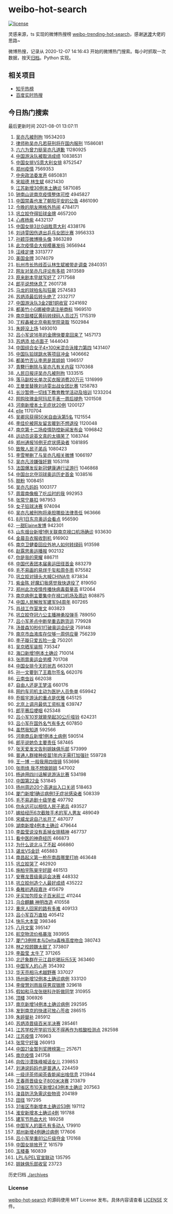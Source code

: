 # weibo-hot-search

[![license](https://img.shields.io/github/license/Arrackisarookie/weibo-hot-search)](https://github.com/Arrackisarookie/weibo-hot-search/blob/master/LICENSE)

灵感来源，ts 实现的微博热搜榜 [weibo-trending-hot-search](https://github.com/justjavac/weibo-trending-hot-search)，感谢[迷渡](https://github.com/justjavac)大佬的思路~

微博热搜，记录从 2020-12-07 14:16:43 开始的微博热门搜索。每小时抓取一次数据，按天[归档](./archives)。Python 实现。

## 相关项目
+ [知乎热榜](https://github.com/Arrackisarookie/zhihu-top-search)
+ [百度实时热搜](https://github.com/Arrackisarookie/baidu-hot-search)

## 今日热门搜索

<!-- Rank Begin -->

最后更新时间 2021-08-01 13:07:11

1. [吴亦凡被刑拘](https://s.weibo.com/weibo?q=%23%E5%90%B4%E4%BA%A6%E5%87%A1%E8%A2%AB%E5%88%91%E6%8B%98%23&Refer=top) 19534203
1. [律师称吴亦凡若获刑将在国内服刑](https://s.weibo.com/weibo?q=%23%E5%BE%8B%E5%B8%88%E7%A7%B0%E5%90%B4%E4%BA%A6%E5%87%A1%E8%8B%A5%E8%8E%B7%E5%88%91%E5%B0%86%E5%9C%A8%E5%9B%BD%E5%86%85%E6%9C%8D%E5%88%91%23&Refer=top) 11586081
1. [六六为曾力挺吴亦凡道歉](https://s.weibo.com/weibo?q=%23%E5%85%AD%E5%85%AD%E4%B8%BA%E6%9B%BE%E5%8A%9B%E6%8C%BA%E5%90%B4%E4%BA%A6%E5%87%A1%E9%81%93%E6%AD%89%23&Refer=top) 11280925
1. [中国游泳队被取消成绩](https://s.weibo.com/weibo?q=%23%E4%B8%AD%E5%9B%BD%E6%B8%B8%E6%B3%B3%E9%98%9F%E8%A2%AB%E5%8F%96%E6%B6%88%E6%88%90%E7%BB%A9%23&Refer=top) 10838531
1. [中国女排VS意大利女排](https://s.weibo.com/weibo?q=%23%E4%B8%AD%E5%9B%BD%E5%A5%B3%E6%8E%92VS%E6%84%8F%E5%A4%A7%E5%88%A9%E5%A5%B3%E6%8E%92%23&Refer=top) 8752547
1. [郑州疫情](https://s.weibo.com/weibo?q=%23%E9%83%91%E5%B7%9E%E7%96%AB%E6%83%85%23&Refer=top) 7569353
1. [中央政法委发声](https://s.weibo.com/weibo?q=%E4%B8%AD%E5%A4%AE%E6%94%BF%E6%B3%95%E5%A7%94%E5%8F%91%E5%A3%B0&Refer=top) 6850831
1. [宋祖德 林生斌](https://s.weibo.com/weibo?q=%E5%AE%8B%E7%A5%96%E5%BE%B7%20%E6%9E%97%E7%94%9F%E6%96%8C&Refer=top) 6821430
1. [江苏新增30例本土确诊](https://s.weibo.com/weibo?q=%23%E6%B1%9F%E8%8B%8F%E6%96%B0%E5%A2%9E30%E4%BE%8B%E6%9C%AC%E5%9C%9F%E7%A1%AE%E8%AF%8A%23&Refer=top) 5871085
1. [钟南山说南京疫情整体可控](https://s.weibo.com/weibo?q=%23%E9%92%9F%E5%8D%97%E5%B1%B1%E8%AF%B4%E5%8D%97%E4%BA%AC%E7%96%AB%E6%83%85%E6%95%B4%E4%BD%93%E5%8F%AF%E6%8E%A7%23&Refer=top) 4945827
1. [中国禁毒也发了朝阳平安的公告](https://s.weibo.com/weibo?q=%E4%B8%AD%E5%9B%BD%E7%A6%81%E6%AF%92%E4%B9%9F%E5%8F%91%E4%BA%86%E6%9C%9D%E9%98%B3%E5%B9%B3%E5%AE%89%E7%9A%84%E5%85%AC%E5%91%8A&Refer=top) 4861090
1. [今晚的朋友圈格外热闹](https://s.weibo.com/weibo?q=%23%E4%BB%8A%E6%99%9A%E7%9A%84%E6%9C%8B%E5%8F%8B%E5%9C%88%E6%A0%BC%E5%A4%96%E7%83%AD%E9%97%B9%23&Refer=top) 4784171
1. [巩立姣夺得铅球金牌](https://s.weibo.com/weibo?q=%23%E5%B7%A9%E7%AB%8B%E5%A7%A3%E5%A4%BA%E5%BE%97%E9%93%85%E7%90%83%E9%87%91%E7%89%8C%23&Refer=top) 4657200
1. [心疼杨紫](https://s.weibo.com/weibo?q=%23%E5%BF%83%E7%96%BC%E6%9D%A8%E7%B4%AB%23&Refer=top) 4432137
1. [中国女排3比0战胜意大利](https://s.weibo.com/weibo?q=%23%E4%B8%AD%E5%9B%BD%E5%A5%B3%E6%8E%923%E6%AF%940%E6%88%98%E8%83%9C%E6%84%8F%E5%A4%A7%E5%88%A9%23&Refer=top) 4338176
1. [刘诗雯因伤退出乒乓女团比赛](https://s.weibo.com/weibo?q=%23%E5%88%98%E8%AF%97%E9%9B%AF%E5%9B%A0%E4%BC%A4%E9%80%80%E5%87%BA%E4%B9%92%E4%B9%93%E5%A5%B3%E5%9B%A2%E6%AF%94%E8%B5%9B%23&Refer=top) 3956333
1. [孙颖莎微博换头像](https://s.weibo.com/weibo?q=%23%E5%AD%99%E9%A2%96%E8%8E%8E%E5%BE%AE%E5%8D%9A%E6%8D%A2%E5%A4%B4%E5%83%8F%23&Refer=top) 3863289
1. [此次疫情会大规模暴发吗](https://s.weibo.com/weibo?q=%23%E6%AD%A4%E6%AC%A1%E7%96%AB%E6%83%85%E4%BC%9A%E5%A4%A7%E8%A7%84%E6%A8%A1%E6%9A%B4%E5%8F%91%E5%90%97%23&Refer=top) 3656944
1. [汪峰定律](https://s.weibo.com/weibo?q=%E6%B1%AA%E5%B3%B0%E5%AE%9A%E5%BE%8B&Refer=top) 3313777
1. [美国金牌](https://s.weibo.com/weibo?q=%E7%BE%8E%E5%9B%BD%E9%87%91%E7%89%8C&Refer=top) 3074079
1. [杭州市长热线否认林生斌被带走调查](https://s.weibo.com/weibo?q=%23%E6%9D%AD%E5%B7%9E%E5%B8%82%E9%95%BF%E7%83%AD%E7%BA%BF%E5%90%A6%E8%AE%A4%E6%9E%97%E7%94%9F%E6%96%8C%E8%A2%AB%E5%B8%A6%E8%B5%B0%E8%B0%83%E6%9F%A5%23&Refer=top) 2840351
1. [网友对吴亦凡评论有多损](https://s.weibo.com/weibo?q=%23%E7%BD%91%E5%8F%8B%E5%AF%B9%E5%90%B4%E4%BA%A6%E5%87%A1%E8%AF%84%E8%AE%BA%E6%9C%89%E5%A4%9A%E6%8D%9F%23&Refer=top) 2813589
1. [原来剧本早就写好了](https://s.weibo.com/weibo?q=%23%E5%8E%9F%E6%9D%A5%E5%89%A7%E6%9C%AC%E6%97%A9%E5%B0%B1%E5%86%99%E5%A5%BD%E4%BA%86%23&Refer=top) 2717568
1. [郎平说想休息了](https://s.weibo.com/weibo?q=%23%E9%83%8E%E5%B9%B3%E8%AF%B4%E6%83%B3%E4%BC%91%E6%81%AF%E4%BA%86%23&Refer=top) 2601738
1. [马龙的球拍名叫狂飙](https://s.weibo.com/weibo?q=%23%E9%A9%AC%E9%BE%99%E7%9A%84%E7%90%83%E6%8B%8D%E5%90%8D%E5%8F%AB%E7%8B%82%E9%A3%99%23&Refer=top) 2574583
1. [苏炳添最后转头绝了](https://s.weibo.com/weibo?q=%23%E8%8B%8F%E7%82%B3%E6%B7%BB%E6%9C%80%E5%90%8E%E8%BD%AC%E5%A4%B4%E7%BB%9D%E4%BA%86%23&Refer=top) 2332717
1. [中国游泳队3金2银1铜收官](https://s.weibo.com/weibo?q=%23%E4%B8%AD%E5%9B%BD%E6%B8%B8%E6%B3%B3%E9%98%9F3%E9%87%912%E9%93%B61%E9%93%9C%E6%94%B6%E5%AE%98%23&Refer=top) 2241692
1. [都美竹小G娜被申请注册商标](https://s.weibo.com/weibo?q=%23%E9%83%BD%E7%BE%8E%E7%AB%B9%E5%B0%8FG%E5%A8%9C%E8%A2%AB%E7%94%B3%E8%AF%B7%E6%B3%A8%E5%86%8C%E5%95%86%E6%A0%87%23&Refer=top) 1969510
1. [南京鼓楼区黄码转绿码人员过万](https://s.weibo.com/weibo?q=%23%E5%8D%97%E4%BA%AC%E9%BC%93%E6%A5%BC%E5%8C%BA%E9%BB%84%E7%A0%81%E8%BD%AC%E7%BB%BF%E7%A0%81%E4%BA%BA%E5%91%98%E8%BF%87%E4%B8%87%23&Refer=top) 1715319
1. [丁程鑫被北京电影学院录取](https://s.weibo.com/weibo?q=%23%E4%B8%81%E7%A8%8B%E9%91%AB%E8%A2%AB%E5%8C%97%E4%BA%AC%E7%94%B5%E5%BD%B1%E5%AD%A6%E9%99%A2%E5%BD%95%E5%8F%96%23&Refer=top) 1502984
1. [朱婷没上场](https://s.weibo.com/weibo?q=%23%E6%9C%B1%E5%A9%B7%E6%B2%A1%E4%B8%8A%E5%9C%BA%23&Refer=top) 1493010
1. [吕小军说16年的金牌快要拿回来了](https://s.weibo.com/weibo?q=%23%E5%90%95%E5%B0%8F%E5%86%9B%E8%AF%B416%E5%B9%B4%E7%9A%84%E9%87%91%E7%89%8C%E5%BF%AB%E8%A6%81%E6%8B%BF%E5%9B%9E%E6%9D%A5%E4%BA%86%23&Refer=top) 1457173
1. [苏炳添 给点面子](https://s.weibo.com/weibo?q=%23%E8%8B%8F%E7%82%B3%E6%B7%BB%20%E7%BB%99%E7%82%B9%E9%9D%A2%E5%AD%90%23&Refer=top) 1444043
1. [中国组合女子4×100米混合泳接力第四](https://s.weibo.com/weibo?q=%23%E4%B8%AD%E5%9B%BD%E7%BB%84%E5%90%88%E5%A5%B3%E5%AD%904%C3%97100%E7%B1%B3%E6%B7%B7%E5%90%88%E6%B3%B3%E6%8E%A5%E5%8A%9B%E7%AC%AC%E5%9B%9B%23&Refer=top) 1431407
1. [中国队铅球跳水等项目冲金](https://s.weibo.com/weibo?q=%23%E4%B8%AD%E5%9B%BD%E9%98%9F%E9%93%85%E7%90%83%E8%B7%B3%E6%B0%B4%E7%AD%89%E9%A1%B9%E7%9B%AE%E5%86%B2%E9%87%91%23&Refer=top) 1406662
1. [都美竹否认李恩是其姐姐](https://s.weibo.com/weibo?q=%23%E9%83%BD%E7%BE%8E%E7%AB%B9%E5%90%A6%E8%AE%A4%E6%9D%8E%E6%81%A9%E6%98%AF%E5%85%B6%E5%A7%90%E5%A7%90%23&Refer=top) 1396517
1. [青簪行删除与吴亦凡有关内容](https://s.weibo.com/weibo?q=%23%E9%9D%92%E7%B0%AA%E8%A1%8C%E5%88%A0%E9%99%A4%E4%B8%8E%E5%90%B4%E4%BA%A6%E5%87%A1%E6%9C%89%E5%85%B3%E5%86%85%E5%AE%B9%23&Refer=top) 1370368
1. [人民日报评吴亦凡被刑拘](https://s.weibo.com/weibo?q=%23%E4%BA%BA%E6%B0%91%E6%97%A5%E6%8A%A5%E8%AF%84%E5%90%B4%E4%BA%A6%E5%87%A1%E8%A2%AB%E5%88%91%E6%8B%98%23&Refer=top) 1333515
1. [落马副校长单次买衣服消费20万元](https://s.weibo.com/weibo?q=%23%E8%90%BD%E9%A9%AC%E5%89%AF%E6%A0%A1%E9%95%BF%E5%8D%95%E6%AC%A1%E4%B9%B0%E8%A1%A3%E6%9C%8D%E6%B6%88%E8%B4%B920%E4%B8%87%E5%85%83%23&Refer=top) 1316999
1. [王曼昱替换刘诗雯出战女团比赛](https://s.weibo.com/weibo?q=%23%E7%8E%8B%E6%9B%BC%E6%98%B1%E6%9B%BF%E6%8D%A2%E5%88%98%E8%AF%97%E9%9B%AF%E5%87%BA%E6%88%98%E5%A5%B3%E5%9B%A2%E6%AF%94%E8%B5%9B%23&Refer=top) 1258783
1. [长沙暂停一切线下教育教学活动及培训](https://s.weibo.com/weibo?q=%23%E9%95%BF%E6%B2%99%E6%9A%82%E5%81%9C%E4%B8%80%E5%88%87%E7%BA%BF%E4%B8%8B%E6%95%99%E8%82%B2%E6%95%99%E5%AD%A6%E6%B4%BB%E5%8A%A8%E5%8F%8A%E5%9F%B9%E8%AE%AD%23&Refer=top) 1233204
1. [网购玫瑰金阿玛尼手表一周后褪色](https://s.weibo.com/weibo?q=%23%E7%BD%91%E8%B4%AD%E7%8E%AB%E7%91%B0%E9%87%91%E9%98%BF%E7%8E%9B%E5%B0%BC%E6%89%8B%E8%A1%A8%E4%B8%80%E5%91%A8%E5%90%8E%E8%A4%AA%E8%89%B2%23&Refer=top) 1201508
1. [河南新增本土无症状20例](https://s.weibo.com/weibo?q=%23%E6%B2%B3%E5%8D%97%E6%96%B0%E5%A2%9E%E6%9C%AC%E5%9C%9F%E6%97%A0%E7%97%87%E7%8A%B620%E4%BE%8B%23&Refer=top) 1200127
1. [elle](https://s.weibo.com/weibo?q=elle&Refer=top) 1170704
1. [吴卿风获得50米自由泳第5名](https://s.weibo.com/weibo?q=%23%E5%90%B4%E5%8D%BF%E9%A3%8E%E8%8E%B7%E5%BE%9750%E7%B1%B3%E8%87%AA%E7%94%B1%E6%B3%B3%E7%AC%AC5%E5%90%8D%23&Refer=top) 1121554
1. [李佳伦被网友留言暖到不想退役](https://s.weibo.com/weibo?q=%23%E6%9D%8E%E4%BD%B3%E4%BC%A6%E8%A2%AB%E7%BD%91%E5%8F%8B%E7%95%99%E8%A8%80%E6%9A%96%E5%88%B0%E4%B8%8D%E6%83%B3%E9%80%80%E5%BD%B9%23&Refer=top) 1120048
1. [南京第十二场疫情防控新闻发布会](https://s.weibo.com/weibo?q=%23%E5%8D%97%E4%BA%AC%E7%AC%AC%E5%8D%81%E4%BA%8C%E5%9C%BA%E7%96%AB%E6%83%85%E9%98%B2%E6%8E%A7%E6%96%B0%E9%97%BB%E5%8F%91%E5%B8%83%E4%BC%9A%23&Refer=top) 1096842
1. [运动员说英文真的太搞笑了](https://s.weibo.com/weibo?q=%23%E8%BF%90%E5%8A%A8%E5%91%98%E8%AF%B4%E8%8B%B1%E6%96%87%E7%9C%9F%E7%9A%84%E5%A4%AA%E6%90%9E%E7%AC%91%E4%BA%86%23&Refer=top) 1083744
1. [郑州通报16例无症状感染者](https://s.weibo.com/weibo?q=%23%E9%83%91%E5%B7%9E%E9%80%9A%E6%8A%A516%E4%BE%8B%E6%97%A0%E7%97%87%E7%8A%B6%E6%84%9F%E6%9F%93%E8%80%85%23&Refer=top) 1081895
1. [致敬人民子弟兵](https://s.weibo.com/weibo?q=%23%E8%87%B4%E6%95%AC%E4%BA%BA%E6%B0%91%E5%AD%90%E5%BC%9F%E5%85%B5%23&Refer=top) 1080423
1. [李雪琴删了与吴亦凡相关微博](https://s.weibo.com/weibo?q=%23%E6%9D%8E%E9%9B%AA%E7%90%B4%E5%88%A0%E4%BA%86%E4%B8%8E%E5%90%B4%E4%BA%A6%E5%87%A1%E7%9B%B8%E5%85%B3%E5%BE%AE%E5%8D%9A%23&Refer=top) 1066197
1. [吴亦凡涉嫌强奸罪](https://s.weibo.com/weibo?q=%23%E5%90%B4%E4%BA%A6%E5%87%A1%E6%B6%89%E5%AB%8C%E5%BC%BA%E5%A5%B8%E7%BD%AA%23&Refer=top) 1053118
1. [法国爆发反新冠健康通行证游行](https://s.weibo.com/weibo?q=%23%E6%B3%95%E5%9B%BD%E7%88%86%E5%8F%91%E5%8F%8D%E6%96%B0%E5%86%A0%E5%81%A5%E5%BA%B7%E9%80%9A%E8%A1%8C%E8%AF%81%E6%B8%B8%E8%A1%8C%23&Refer=top) 1046868
1. [中国台北夺羽球奥运历史首金](https://s.weibo.com/weibo?q=%23%E4%B8%AD%E5%9B%BD%E5%8F%B0%E5%8C%97%E5%A4%BA%E7%BE%BD%E7%90%83%E5%A5%A5%E8%BF%90%E5%8E%86%E5%8F%B2%E9%A6%96%E9%87%91%23&Refer=top) 1038516
1. [脱粉](https://s.weibo.com/weibo?q=%E8%84%B1%E7%B2%89&Refer=top) 1008451
1. [吴亦凡妈妈](https://s.weibo.com/weibo?q=%23%E5%90%B4%E4%BA%A6%E5%87%A1%E5%A6%88%E5%A6%88%23&Refer=top) 1003177
1. [周震南像极了吃瓜时的我](https://s.weibo.com/weibo?q=%23%E5%91%A8%E9%9C%87%E5%8D%97%E5%83%8F%E6%9E%81%E4%BA%86%E5%90%83%E7%93%9C%E6%97%B6%E7%9A%84%E6%88%91%23&Refer=top) 992953
1. [张常宁暴扣](https://s.weibo.com/weibo?q=%23%E5%BC%A0%E5%B8%B8%E5%AE%81%E6%9A%B4%E6%89%A3%23&Refer=top) 987953
1. [女子铅球决赛](https://s.weibo.com/weibo?q=%E5%A5%B3%E5%AD%90%E9%93%85%E7%90%83%E5%86%B3%E8%B5%9B&Refer=top) 974094
1. [吴亦凡被刑拘将承担哪些法律责任](https://s.weibo.com/weibo?q=%23%E5%90%B4%E4%BA%A6%E5%87%A1%E8%A2%AB%E5%88%91%E6%8B%98%E5%B0%86%E6%89%BF%E6%8B%85%E5%93%AA%E4%BA%9B%E6%B3%95%E5%BE%8B%E8%B4%A3%E4%BB%BB%23&Refer=top) 963666
1. [8月1日东京奥运会看点](https://s.weibo.com/weibo?q=%238%E6%9C%881%E6%97%A5%E4%B8%9C%E4%BA%AC%E5%A5%A5%E8%BF%90%E4%BC%9A%E7%9C%8B%E7%82%B9%23&Refer=top) 956590
1. [一甜Elaine发博](https://s.weibo.com/weibo?q=%23%E4%B8%80%E7%94%9CElaine%E5%8F%91%E5%8D%9A%23&Refer=top) 942301
1. [山东烟台新增1例关联南京禄口机场确诊](https://s.weibo.com/weibo?q=%23%E5%B1%B1%E4%B8%9C%E7%83%9F%E5%8F%B0%E6%96%B0%E5%A2%9E1%E4%BE%8B%E5%85%B3%E8%81%94%E5%8D%97%E4%BA%AC%E7%A6%84%E5%8F%A3%E6%9C%BA%E5%9C%BA%E7%A1%AE%E8%AF%8A%23&Refer=top) 933630
1. [金晨丑衣服收割机](https://s.weibo.com/weibo?q=%23%E9%87%91%E6%99%A8%E4%B8%91%E8%A1%A3%E6%9C%8D%E6%94%B6%E5%89%B2%E6%9C%BA%23&Refer=top) 916902
1. [南京卫健委回应外地人如何转绿码](https://s.weibo.com/weibo?q=%23%E5%8D%97%E4%BA%AC%E5%8D%AB%E5%81%A5%E5%A7%94%E5%9B%9E%E5%BA%94%E5%A4%96%E5%9C%B0%E4%BA%BA%E5%A6%82%E4%BD%95%E8%BD%AC%E7%BB%BF%E7%A0%81%23&Refer=top) 913598
1. [赵露思奥运播报](https://s.weibo.com/weibo?q=%23%E8%B5%B5%E9%9C%B2%E6%80%9D%E5%A5%A5%E8%BF%90%E6%92%AD%E6%8A%A5%23&Refer=top) 902132
1. [你是我的荣耀](https://s.weibo.com/weibo?q=%E4%BD%A0%E6%98%AF%E6%88%91%E7%9A%84%E8%8D%A3%E8%80%80&Refer=top) 886711
1. [中国代表团本届奥运田径首金](https://s.weibo.com/weibo?q=%23%E4%B8%AD%E5%9B%BD%E4%BB%A3%E8%A1%A8%E5%9B%A2%E6%9C%AC%E5%B1%8A%E5%A5%A5%E8%BF%90%E7%94%B0%E5%BE%84%E9%A6%96%E9%87%91%23&Refer=top) 883279
1. [毛不易画的易烊千玺和周冬雨](https://s.weibo.com/weibo?q=%23%E6%AF%9B%E4%B8%8D%E6%98%93%E7%94%BB%E7%9A%84%E6%98%93%E7%83%8A%E5%8D%83%E7%8E%BA%E5%92%8C%E5%91%A8%E5%86%AC%E9%9B%A8%23&Refer=top) 875582
1. [巩立姣对镜头大喊CHINA牛](https://s.weibo.com/weibo?q=%23%E5%B7%A9%E7%AB%8B%E5%A7%A3%E5%AF%B9%E9%95%9C%E5%A4%B4%E5%A4%A7%E5%96%8ACHINA%E7%89%9B%23&Refer=top) 873834
1. [紫金陈 好魔幻我感觉我快退役了](https://s.weibo.com/weibo?q=%E7%B4%AB%E9%87%91%E9%99%88%20%E5%A5%BD%E9%AD%94%E5%B9%BB%E6%88%91%E6%84%9F%E8%A7%89%E6%88%91%E5%BF%AB%E9%80%80%E5%BD%B9%E4%BA%86&Refer=top) 819050
1. [郑州此次疫情传播快病毒载量高](https://s.weibo.com/weibo?q=%23%E9%83%91%E5%B7%9E%E6%AD%A4%E6%AC%A1%E7%96%AB%E6%83%85%E4%BC%A0%E6%92%AD%E5%BF%AB%E7%97%85%E6%AF%92%E8%BD%BD%E9%87%8F%E9%AB%98%23&Refer=top) 812064
1. [南京病例主要集中在禄口机场及周边](https://s.weibo.com/weibo?q=%23%E5%8D%97%E4%BA%AC%E7%97%85%E4%BE%8B%E4%B8%BB%E8%A6%81%E9%9B%86%E4%B8%AD%E5%9C%A8%E7%A6%84%E5%8F%A3%E6%9C%BA%E5%9C%BA%E5%8F%8A%E5%91%A8%E8%BE%B9%23&Refer=top) 808875
1. [中国人民解放军建军94周年](https://s.weibo.com/weibo?q=%23%E4%B8%AD%E5%9B%BD%E4%BA%BA%E6%B0%91%E8%A7%A3%E6%94%BE%E5%86%9B%E5%BB%BA%E5%86%9B94%E5%91%A8%E5%B9%B4%23&Refer=top) 807265
1. [肖战工作室发文](https://s.weibo.com/weibo?q=%23%E8%82%96%E6%88%98%E5%B7%A5%E4%BD%9C%E5%AE%A4%E5%8F%91%E6%96%87%23&Refer=top) 803823
1. [巩立姣夺冠六公主播神勇投弹手](https://s.weibo.com/weibo?q=%23%E5%B7%A9%E7%AB%8B%E5%A7%A3%E5%A4%BA%E5%86%A0%E5%85%AD%E5%85%AC%E4%B8%BB%E6%92%AD%E7%A5%9E%E5%8B%87%E6%8A%95%E5%BC%B9%E6%89%8B%23&Refer=top) 789050
1. [吕小军差点中断举重去跑货运](https://s.weibo.com/weibo?q=%23%E5%90%95%E5%B0%8F%E5%86%9B%E5%B7%AE%E7%82%B9%E4%B8%AD%E6%96%AD%E4%B8%BE%E9%87%8D%E5%8E%BB%E8%B7%91%E8%B4%A7%E8%BF%90%23&Refer=top) 779928
1. [汤普森10秒61打破奥运会纪录](https://s.weibo.com/weibo?q=%23%E6%B1%A4%E6%99%AE%E6%A3%AE10%E7%A7%9261%E6%89%93%E7%A0%B4%E5%A5%A5%E8%BF%90%E4%BC%9A%E7%BA%AA%E5%BD%95%23&Refer=top) 759148
1. [南京市血液库存仅够一周供应量](https://s.weibo.com/weibo?q=%23%E5%8D%97%E4%BA%AC%E5%B8%82%E8%A1%80%E6%B6%B2%E5%BA%93%E5%AD%98%E4%BB%85%E5%A4%9F%E4%B8%80%E5%91%A8%E4%BE%9B%E5%BA%94%E9%87%8F%23&Refer=top) 756239
1. [李子璇只爱五险一金](https://s.weibo.com/weibo?q=%23%E6%9D%8E%E5%AD%90%E7%92%87%E5%8F%AA%E7%88%B1%E4%BA%94%E9%99%A9%E4%B8%80%E9%87%91%23&Refer=top) 750201
1. [吴京晒军装照](https://s.weibo.com/weibo?q=%23%E5%90%B4%E4%BA%AC%E6%99%92%E5%86%9B%E8%A3%85%E7%85%A7%23&Refer=top) 735347
1. [海口新增1例本土确诊](https://s.weibo.com/weibo?q=%23%E6%B5%B7%E5%8F%A3%E6%96%B0%E5%A2%9E1%E4%BE%8B%E6%9C%AC%E5%9C%9F%E7%A1%AE%E8%AF%8A%23&Refer=top) 710014
1. [张雨霏奥运会劳模](https://s.weibo.com/weibo?q=%23%E5%BC%A0%E9%9B%A8%E9%9C%8F%E5%A5%A5%E8%BF%90%E4%BC%9A%E5%8A%B3%E6%A8%A1%23&Refer=top) 701708
1. [中国女排今天的状态](https://s.weibo.com/weibo?q=%23%E4%B8%AD%E5%9B%BD%E5%A5%B3%E6%8E%92%E4%BB%8A%E5%A4%A9%E7%9A%84%E7%8A%B6%E6%80%81%23&Refer=top) 663201
1. [孙一文要到了王嘉尔签名](https://s.weibo.com/weibo?q=%23%E5%AD%99%E4%B8%80%E6%96%87%E8%A6%81%E5%88%B0%E4%BA%86%E7%8E%8B%E5%98%89%E5%B0%94%E7%AD%BE%E5%90%8D%23&Refer=top) 662076
1. [云南虫谷](https://s.weibo.com/weibo?q=%E4%BA%91%E5%8D%97%E8%99%AB%E8%B0%B7&Refer=top) 662038
1. [自由人还是王梦洁](https://s.weibo.com/weibo?q=%23%E8%87%AA%E7%94%B1%E4%BA%BA%E8%BF%98%E6%98%AF%E7%8E%8B%E6%A2%A6%E6%B4%81%23&Refer=top) 660176
1. [网约车司机主动为医护人员免单](https://s.weibo.com/weibo?q=%23%E7%BD%91%E7%BA%A6%E8%BD%A6%E5%8F%B8%E6%9C%BA%E4%B8%BB%E5%8A%A8%E4%B8%BA%E5%8C%BB%E6%8A%A4%E4%BA%BA%E5%91%98%E5%85%8D%E5%8D%95%23&Refer=top) 659942
1. [乔振宇游泳的重点是优雅](https://s.weibo.com/weibo?q=%23%E4%B9%94%E6%8C%AF%E5%AE%87%E6%B8%B8%E6%B3%B3%E7%9A%84%E9%87%8D%E7%82%B9%E6%98%AF%E4%BC%98%E9%9B%85%23&Refer=top) 645125
1. [北京上调月最低工资标准](https://s.weibo.com/weibo?q=%23%E5%8C%97%E4%BA%AC%E4%B8%8A%E8%B0%83%E6%9C%88%E6%9C%80%E4%BD%8E%E5%B7%A5%E8%B5%84%E6%A0%87%E5%87%86%23&Refer=top) 639747
1. [郎平赛后哽咽](https://s.weibo.com/weibo?q=%23%E9%83%8E%E5%B9%B3%E8%B5%9B%E5%90%8E%E5%93%BD%E5%92%BD%23&Refer=top) 625348
1. [吕小军10岁就能举起30公斤哑铃](https://s.weibo.com/weibo?q=%23%E5%90%95%E5%B0%8F%E5%86%9B10%E5%B2%81%E5%B0%B1%E8%83%BD%E4%B8%BE%E8%B5%B730%E5%85%AC%E6%96%A4%E5%93%91%E9%93%83%23&Refer=top) 624231
1. [吕小军在国外名气有多大](https://s.weibo.com/weibo?q=%23%E5%90%95%E5%B0%8F%E5%86%9B%E5%9C%A8%E5%9B%BD%E5%A4%96%E5%90%8D%E6%B0%94%E6%9C%89%E5%A4%9A%E5%A4%A7%23&Refer=top) 607850
1. [虽然我知道](https://s.weibo.com/weibo?q=%E8%99%BD%E7%84%B6%E6%88%91%E7%9F%A5%E9%81%93&Refer=top) 592566
1. [河南商丘新增1例本土病例](https://s.weibo.com/weibo?q=%23%E6%B2%B3%E5%8D%97%E5%95%86%E4%B8%98%E6%96%B0%E5%A2%9E1%E4%BE%8B%E6%9C%AC%E5%9C%9F%E7%97%85%E4%BE%8B%23&Refer=top) 590514
1. [郎平说她负主要责任](https://s.weibo.com/weibo?q=%23%E9%83%8E%E5%B9%B3%E8%AF%B4%E5%A5%B9%E8%B4%9F%E4%B8%BB%E8%A6%81%E8%B4%A3%E4%BB%BB%23&Refer=top) 587465
1. [张天爱发文告别姐妹俱乐部](https://s.weibo.com/weibo?q=%23%E5%BC%A0%E5%A4%A9%E7%88%B1%E5%8F%91%E6%96%87%E5%91%8A%E5%88%AB%E5%A7%90%E5%A6%B9%E4%BF%B1%E4%B9%90%E9%83%A8%23&Refer=top) 573999
1. [普通人群接种疫苗1年内无需打加强针](https://s.weibo.com/weibo?q=%E6%99%AE%E9%80%9A%E4%BA%BA%E7%BE%A4%E6%8E%A5%E7%A7%8D%E7%96%AB%E8%8B%971%E5%B9%B4%E5%86%85%E6%97%A0%E9%9C%80%E6%89%93%E5%8A%A0%E5%BC%BA%E9%92%88&Refer=top) 559728
1. [王一博 一般我用四倍镜](https://s.weibo.com/weibo?q=%E7%8E%8B%E4%B8%80%E5%8D%9A%20%E4%B8%80%E8%88%AC%E6%88%91%E7%94%A8%E5%9B%9B%E5%80%8D%E9%95%9C&Refer=top) 553696
1. [张雨绮 我不想做姐姐](https://s.weibo.com/weibo?q=%E5%BC%A0%E9%9B%A8%E7%BB%AE%20%E6%88%91%E4%B8%8D%E6%83%B3%E5%81%9A%E5%A7%90%E5%A7%90&Refer=top) 547002
1. [杨迪用四川话解说游泳比赛](https://s.weibo.com/weibo?q=%23%E6%9D%A8%E8%BF%AA%E7%94%A8%E5%9B%9B%E5%B7%9D%E8%AF%9D%E8%A7%A3%E8%AF%B4%E6%B8%B8%E6%B3%B3%E6%AF%94%E8%B5%9B%23&Refer=top) 534198
1. [中国第22金](https://s.weibo.com/weibo?q=%23%E4%B8%AD%E5%9B%BD%E7%AC%AC22%E9%87%91%23&Refer=top) 531845
1. [扬州周边20个高速出入口关闭](https://s.weibo.com/weibo?q=%23%E6%89%AC%E5%B7%9E%E5%91%A8%E8%BE%B920%E4%B8%AA%E9%AB%98%E9%80%9F%E5%87%BA%E5%85%A5%E5%8F%A3%E5%85%B3%E9%97%AD%23&Refer=top) 518463
1. [厦门新增1确诊病例1无症状感染者](https://s.weibo.com/weibo?q=%23%E5%8E%A6%E9%97%A8%E6%96%B0%E5%A2%9E1%E7%A1%AE%E8%AF%8A%E7%97%85%E4%BE%8B1%E6%97%A0%E7%97%87%E7%8A%B6%E6%84%9F%E6%9F%93%E8%80%85%23&Refer=top) 508339
1. [毛不易追剧十级学者](https://s.weibo.com/weibo?q=%23%E6%AF%9B%E4%B8%8D%E6%98%93%E8%BF%BD%E5%89%A7%E5%8D%81%E7%BA%A7%E5%AD%A6%E8%80%85%23&Refer=top) 497792
1. [你永远可以相信人民子弟兵](https://s.weibo.com/weibo?q=%23%E4%BD%A0%E6%B0%B8%E8%BF%9C%E5%8F%AF%E4%BB%A5%E7%9B%B8%E4%BF%A1%E4%BA%BA%E6%B0%91%E5%AD%90%E5%BC%9F%E5%85%B5%23&Refer=top) 493527
1. [嫁给经历6次截肢手术的军人男友](https://s.weibo.com/weibo?q=%23%E5%AB%81%E7%BB%99%E7%BB%8F%E5%8E%866%E6%AC%A1%E6%88%AA%E8%82%A2%E6%89%8B%E6%9C%AF%E7%9A%84%E5%86%9B%E4%BA%BA%E7%94%B7%E5%8F%8B%23&Refer=top) 489049
1. [宋威龙说自己长开了](https://s.weibo.com/weibo?q=%23%E5%AE%8B%E5%A8%81%E9%BE%99%E8%AF%B4%E8%87%AA%E5%B7%B1%E9%95%BF%E5%BC%80%E4%BA%86%23&Refer=top) 487077
1. [湖南新增4例本土确诊](https://s.weibo.com/weibo?q=%E6%B9%96%E5%8D%97%E6%96%B0%E5%A2%9E4%E4%BE%8B%E6%9C%AC%E5%9C%9F%E7%A1%AE%E8%AF%8A&Refer=top) 479644
1. [李盈莹说没有丢掉女排精神](https://s.weibo.com/weibo?q=%23%E6%9D%8E%E7%9B%88%E8%8E%B9%E8%AF%B4%E6%B2%A1%E6%9C%89%E4%B8%A2%E6%8E%89%E5%A5%B3%E6%8E%92%E7%B2%BE%E7%A5%9E%23&Refer=top) 467737
1. [看中医的神奇经历](https://s.weibo.com/weibo?q=%23%E7%9C%8B%E4%B8%AD%E5%8C%BB%E7%9A%84%E7%A5%9E%E5%A5%87%E7%BB%8F%E5%8E%86%23&Refer=top) 466873
1. [为什么说北斗了不起](https://s.weibo.com/weibo?q=%23%E4%B8%BA%E4%BB%80%E4%B9%88%E8%AF%B4%E5%8C%97%E6%96%97%E4%BA%86%E4%B8%8D%E8%B5%B7%23&Refer=top) 466860
1. [谌龙VS金廷](https://s.weibo.com/weibo?q=%E8%B0%8C%E9%BE%99VS%E9%87%91%E5%BB%B7&Refer=top) 465883
1. [南昌起义第一枪在南昌哪里打响](https://s.weibo.com/weibo?q=%23%E5%8D%97%E6%98%8C%E8%B5%B7%E4%B9%89%E7%AC%AC%E4%B8%80%E6%9E%AA%E5%9C%A8%E5%8D%97%E6%98%8C%E5%93%AA%E9%87%8C%E6%89%93%E5%93%8D%23&Refer=top) 463648
1. [巩立姣哭了](https://s.weibo.com/weibo?q=%E5%B7%A9%E7%AB%8B%E5%A7%A3%E5%93%AD%E4%BA%86&Refer=top) 462920
1. [施柏宇陈昊宇好甜](https://s.weibo.com/weibo?q=%23%E6%96%BD%E6%9F%8F%E5%AE%87%E9%99%88%E6%98%8A%E5%AE%87%E5%A5%BD%E7%94%9C%23&Refer=top) 461513
1. [安赛龙晋级奥运会决赛](https://s.weibo.com/weibo?q=%23%E5%AE%89%E8%B5%9B%E9%BE%99%E6%99%8B%E7%BA%A7%E5%A5%A5%E8%BF%90%E4%BC%9A%E5%86%B3%E8%B5%9B%23&Refer=top) 448332
1. [巩立姣创造个人最好成绩](https://s.weibo.com/weibo?q=%23%E5%B7%A9%E7%AB%8B%E5%A7%A3%E5%88%9B%E9%80%A0%E4%B8%AA%E4%BA%BA%E6%9C%80%E5%A5%BD%E6%88%90%E7%BB%A9%23&Refer=top) 435222
1. [桑稚初遇段嘉许](https://s.weibo.com/weibo?q=%23%E6%A1%91%E7%A8%9A%E5%88%9D%E9%81%87%E6%AE%B5%E5%98%89%E8%AE%B8%23&Refer=top) 415679
1. [牙买加包揽女子百米前三](https://s.weibo.com/weibo?q=%23%E7%89%99%E4%B9%B0%E5%8A%A0%E5%8C%85%E6%8F%BD%E5%A5%B3%E5%AD%90%E7%99%BE%E7%B1%B3%E5%89%8D%E4%B8%89%23&Refer=top) 411244
1. [乌合麒麟 神明改造](https://s.weibo.com/weibo?q=%E4%B9%8C%E5%90%88%E9%BA%92%E9%BA%9F%20%E7%A5%9E%E6%98%8E%E6%94%B9%E9%80%A0&Refer=top) 410558
1. [重庆人回家的路有多难](https://s.weibo.com/weibo?q=%E9%87%8D%E5%BA%86%E4%BA%BA%E5%9B%9E%E5%AE%B6%E7%9A%84%E8%B7%AF%E6%9C%89%E5%A4%9A%E9%9A%BE&Refer=top) 409133
1. [吕小军百万直拍](https://s.weibo.com/weibo?q=%23%E5%90%95%E5%B0%8F%E5%86%9B%E7%99%BE%E4%B8%87%E7%9B%B4%E6%8B%8D%23&Refer=top) 405412
1. [快乐大本营](https://s.weibo.com/weibo?q=%E5%BF%AB%E4%B9%90%E5%A4%A7%E6%9C%AC%E8%90%A5&Refer=top) 398346
1. [八月文案](https://s.weibo.com/weibo?q=%E5%85%AB%E6%9C%88%E6%96%87%E6%A1%88&Refer=top) 395147
1. [航空物流价格暴涨](https://s.weibo.com/weibo?q=%23%E8%88%AA%E7%A9%BA%E7%89%A9%E6%B5%81%E4%BB%B7%E6%A0%BC%E6%9A%B4%E6%B6%A8%23&Refer=top) 393955
1. [厦门3例样本与Delta毒株高度吻合](https://s.weibo.com/weibo?q=%23%E5%8E%A6%E9%97%A83%E4%BE%8B%E6%A0%B7%E6%9C%AC%E4%B8%8EDelta%E6%AF%92%E6%A0%AA%E9%AB%98%E5%BA%A6%E5%90%BB%E5%90%88%23&Refer=top) 380743
1. [林之校顾魏太甜了](https://s.weibo.com/weibo?q=%23%E6%9E%97%E4%B9%8B%E6%A0%A1%E9%A1%BE%E9%AD%8F%E5%A4%AA%E7%94%9C%E4%BA%86%23&Refer=top) 373807
1. [李盈莹 太牛了](https://s.weibo.com/weibo?q=%E6%9D%8E%E7%9B%88%E8%8E%B9%20%E5%A4%AA%E7%89%9B%E4%BA%86&Refer=top) 371265
1. [北迁象群在元江县吃喝玩乐5天](https://s.weibo.com/weibo?q=%23%E5%8C%97%E8%BF%81%E8%B1%A1%E7%BE%A4%E5%9C%A8%E5%85%83%E6%B1%9F%E5%8E%BF%E5%90%83%E5%96%9D%E7%8E%A9%E4%B9%905%E5%A4%A9%23&Refer=top) 363460
1. [中国军人的心声](https://s.weibo.com/weibo?q=%23%E4%B8%AD%E5%9B%BD%E5%86%9B%E4%BA%BA%E7%9A%84%E5%BF%83%E5%A3%B0%23&Refer=top) 354392
1. [华天亮相马术越野赛](https://s.weibo.com/weibo?q=%23%E5%8D%8E%E5%A4%A9%E4%BA%AE%E7%9B%B8%E9%A9%AC%E6%9C%AF%E8%B6%8A%E9%87%8E%E8%B5%9B%23&Refer=top) 337027
1. [扬州新增12例本土确诊病例](https://s.weibo.com/weibo?q=%23%E6%89%AC%E5%B7%9E%E6%96%B0%E5%A2%9E12%E4%BE%8B%E6%9C%AC%E5%9C%9F%E7%A1%AE%E8%AF%8A%E7%97%85%E4%BE%8B%23&Refer=top) 333120
1. [李俊慧刘雨辰获男双银牌](https://s.weibo.com/weibo?q=%23%E6%9D%8E%E4%BF%8A%E6%85%A7%E5%88%98%E9%9B%A8%E8%BE%B0%E8%8E%B7%E7%94%B7%E5%8F%8C%E9%93%B6%E7%89%8C%23&Refer=top) 329618
1. [假如和马龙张继科许昕做同学](https://s.weibo.com/weibo?q=%23%E5%81%87%E5%A6%82%E5%92%8C%E9%A9%AC%E9%BE%99%E5%BC%A0%E7%BB%A7%E7%A7%91%E8%AE%B8%E6%98%95%E5%81%9A%E5%90%8C%E5%AD%A6%23&Refer=top) 310955
1. [顶楼](https://s.weibo.com/weibo?q=%E9%A1%B6%E6%A5%BC&Refer=top) 306926
1. [南京新增14例本土确诊病例](https://s.weibo.com/weibo?q=%23%E5%8D%97%E4%BA%AC%E6%96%B0%E5%A2%9E14%E4%BE%8B%E6%9C%AC%E5%9C%9F%E7%A1%AE%E8%AF%8A%E7%97%85%E4%BE%8B%23&Refer=top) 292595
1. [发到南京的快递可放心签收](https://s.weibo.com/weibo?q=%23%E5%8F%91%E5%88%B0%E5%8D%97%E4%BA%AC%E7%9A%84%E5%BF%AB%E9%80%92%E5%8F%AF%E6%94%BE%E5%BF%83%E7%AD%BE%E6%94%B6%23&Refer=top) 286515
1. [朱婷替补](https://s.weibo.com/weibo?q=%23%E6%9C%B1%E5%A9%B7%E6%9B%BF%E8%A1%A5%23&Refer=top) 285912
1. [苏炳添晋级百米半决赛](https://s.weibo.com/weibo?q=%23%E8%8B%8F%E7%82%B3%E6%B7%BB%E6%99%8B%E7%BA%A7%E7%99%BE%E7%B1%B3%E5%8D%8A%E5%86%B3%E8%B5%9B%23&Refer=top) 285461
1. [江苏学校开学前15天不得再作为核酸检测点](https://s.weibo.com/weibo?q=%23%E6%B1%9F%E8%8B%8F%E5%AD%A6%E6%A0%A1%E5%BC%80%E5%AD%A6%E5%89%8D15%E5%A4%A9%E4%B8%8D%E5%BE%97%E5%86%8D%E4%BD%9C%E4%B8%BA%E6%A0%B8%E9%85%B8%E6%A3%80%E6%B5%8B%E7%82%B9%23&Refer=top) 282598
1. [江苏疫情](https://s.weibo.com/weibo?q=%E6%B1%9F%E8%8B%8F%E7%96%AB%E6%83%85&Refer=top) 276963
1. [张常宁好强](https://s.weibo.com/weibo?q=%23%E5%BC%A0%E5%B8%B8%E5%AE%81%E5%A5%BD%E5%BC%BA%23&Refer=top) 260913
1. [中国21金暂列奖牌榜第一](https://s.weibo.com/weibo?q=%23%E4%B8%AD%E5%9B%BD21%E9%87%91%E6%9A%82%E5%88%97%E5%A5%96%E7%89%8C%E6%A6%9C%E7%AC%AC%E4%B8%80%23&Refer=top) 257671
1. [南京疫情](https://s.weibo.com/weibo?q=%23%E5%8D%97%E4%BA%AC%E7%96%AB%E6%83%85%23&Refer=top) 241758
1. [向佐沙漠珠峰喊话女儿](https://s.weibo.com/weibo?q=%23%E5%90%91%E4%BD%90%E6%B2%99%E6%BC%A0%E7%8F%A0%E5%B3%B0%E5%96%8A%E8%AF%9D%E5%A5%B3%E5%84%BF%23&Refer=top) 239853
1. [刘涛说妈妈也是普通人](https://s.weibo.com/weibo?q=%23%E5%88%98%E6%B6%9B%E8%AF%B4%E5%A6%88%E5%A6%88%E4%B9%9F%E6%98%AF%E6%99%AE%E9%80%9A%E4%BA%BA%23&Refer=top) 224459
1. [一级评茶师闻茶香能闻出啥信息](https://s.weibo.com/weibo?q=%23%E4%B8%80%E7%BA%A7%E8%AF%84%E8%8C%B6%E5%B8%88%E9%97%BB%E8%8C%B6%E9%A6%99%E8%83%BD%E9%97%BB%E5%87%BA%E5%95%A5%E4%BF%A1%E6%81%AF%23&Refer=top) 213944
1. [王春雨晋级女子800米决赛](https://s.weibo.com/weibo?q=%23%E7%8E%8B%E6%98%A5%E9%9B%A8%E6%99%8B%E7%BA%A7%E5%A5%B3%E5%AD%90800%E7%B1%B3%E5%86%B3%E8%B5%9B%23&Refer=top) 213879
1. [31省区市10天新增243例本土确诊](https://s.weibo.com/weibo?q=%2331%E7%9C%81%E5%8C%BA%E5%B8%8210%E5%A4%A9%E6%96%B0%E5%A2%9E243%E4%BE%8B%E6%9C%AC%E5%9C%9F%E7%A1%AE%E8%AF%8A%23&Refer=top) 207563
1. [浚县防汛急需这些物资](https://s.weibo.com/weibo?q=%23%E6%B5%9A%E5%8E%BF%E9%98%B2%E6%B1%9B%E6%80%A5%E9%9C%80%E8%BF%99%E4%BA%9B%E7%89%A9%E8%B5%84%23&Refer=top) 204189
1. [田径](https://s.weibo.com/weibo?q=%23%E7%94%B0%E5%BE%84%23&Refer=top) 197295
1. [31省区市新增本土确诊53例](https://s.weibo.com/weibo?q=%2331%E7%9C%81%E5%8C%BA%E5%B8%82%E6%96%B0%E5%A2%9E%E6%9C%AC%E5%9C%9F%E7%A1%AE%E8%AF%8A53%E4%BE%8B%23&Refer=top) 197112
1. [淮安新增本土确诊4例](https://s.weibo.com/weibo?q=%23%E6%B7%AE%E5%AE%89%E6%96%B0%E5%A2%9E%E6%9C%AC%E5%9C%9F%E7%A1%AE%E8%AF%8A4%E4%BE%8B%23&Refer=top) 191788
1. [建军节热血大片](https://s.weibo.com/weibo?q=%23%E5%BB%BA%E5%86%9B%E8%8A%82%E7%83%AD%E8%A1%80%E5%A4%A7%E7%89%87%23&Refer=top) 189258
1. [中国军人的面孔有多动人](https://s.weibo.com/weibo?q=%23%E4%B8%AD%E5%9B%BD%E5%86%9B%E4%BA%BA%E7%9A%84%E9%9D%A2%E5%AD%94%E6%9C%89%E5%A4%9A%E5%8A%A8%E4%BA%BA%23&Refer=top) 179910
1. [郑州新增4例确诊病例](https://s.weibo.com/weibo?q=%23%E9%83%91%E5%B7%9E%E6%96%B0%E5%A2%9E4%E4%BE%8B%E7%A1%AE%E8%AF%8A%E7%97%85%E4%BE%8B%23&Refer=top) 177606
1. [吕小军举重81公斤级夺金](https://s.weibo.com/weibo?q=%23%E5%90%95%E5%B0%8F%E5%86%9B%E4%B8%BE%E9%87%8D81%E5%85%AC%E6%96%A4%E7%BA%A7%E5%A4%BA%E9%87%91%23&Refer=top) 170168
1. [中国女排放开了](https://s.weibo.com/weibo?q=%E4%B8%AD%E5%9B%BD%E5%A5%B3%E6%8E%92%E6%94%BE%E5%BC%80%E4%BA%86&Refer=top) 161579
1. [玉楼春](https://s.weibo.com/weibo?q=%E7%8E%89%E6%A5%BC%E6%98%A5&Refer=top) 160839
1. [LPL与PEL官宣联动](https://s.weibo.com/weibo?q=LPL%E4%B8%8EPEL%E5%AE%98%E5%AE%A3%E8%81%94%E5%8A%A8&Refer=top) 135795
1. [姐妹俱乐部收官](https://s.weibo.com/weibo?q=%23%E5%A7%90%E5%A6%B9%E4%BF%B1%E4%B9%90%E9%83%A8%E6%94%B6%E5%AE%98%23&Refer=top) 23723
<!-- Rank End -->

历史归档 [./archives](./archives)

### License

[weibo-hot-search](https://github.com/Arrackisarookie/weibo-hot-search) 的源码使用 MIT License 发布。具体内容请查看 [LICENSE](./LICENSE) 文件。
